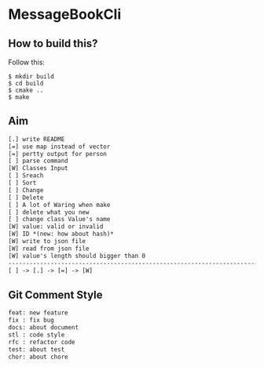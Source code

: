 MessageBookCli
==============

How to build this?
------------------

Follow this:

``` shell
$ mkdir build
$ cd build
$ cmake ..
$ make
```

Aim
---

``` txt
[.] write README
[=] use map instead of vector
[=] pertty output for person
[ ] parse command
[W] Classes Input
[ ] Sreach
[ ] Sort
[ ] Change
[ ] Delete
[ ] A lot of Waring when make
[ ] delete what you new
[ ] change class Value's name
[W] value: valid or invalid
[W] ID *(new: how about hash)*
[W] write to json file
[W] read from json file
[W] value's length should bigger than 0
-------------------------------------------------------------------------------
[ ] -> [.] -> [=] -> [W]
```

Git Comment Style
-----------------

``` txt
feat: new feature
fix : fix bug
docs: about document
stl : code style
rfc : refactor code
test: about test
chor: about chore
```
